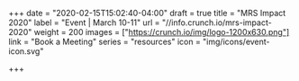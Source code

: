 +++
date = "2020-02-15T15:02:40-04:00"
draft = true
title = "MRS Impact 2020"
label = "Event | March 10-11"
url = "//info.crunch.io/mrs-impact-2020"
weight = 200
images = ["https://crunch.io/img/logo-1200x630.png"]
link = "Book a Meeting"
series = "resources"
icon = "img/icons/event-icon.svg"

+++
